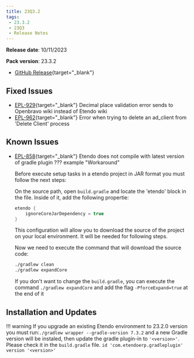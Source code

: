 ```yaml
---
title: 23Q3.2
tags:
 - 23.3.2
 - 23Q3
 - Release Notes
---
```

**Release date**: 10/11/2023

**Pack version**: 23.3.2
- [GitHub Release](https://github.com/etendosoftware/etendo_core/releases/tag/23.3.2){target="\_blank"}

## Fixed Issues

- [EPL-929](https://github.com/etendosoftware/etendo_core/issues/241){target="\_blank"} Decimal place validation error sends to Openbravo wiki instead of Etendo wiki
- [EPL-962](https://github.com/etendosoftware/etendo_core/issues/227){target="\_blank"} Error when trying to delete an ad_client from 'Delete Client' process

## Known Issues 

- [EPL-858](https://github.com/etendosoftware/etendo_core/issues/221){target="\_blank"} Etendo does not compile with latest version of gradle plugin 
??? example "Workaround"


    Before execute setup tasks in a etendo project in JAR format you must follow the next steps:

    On the source path, open `build.gradle` and locate the 'etendo' block in the file. Inside of it, add the following propertie:

    ``` groovy title="build.gradlew" 
    etendo {
        ignoreCoreJarDependency = true
    }
    ```

    This configuration will allow you to download the source of the project on your local environment. It will be needed for following steps. 

    Now we need to execute the command that will download the source code:

    ```bash title='terminal'
    ./gradlew clean
    ./gradlew expandCore 
    ```
    If you don't want to change the `build.gradle`, you can execute the command `./gradlew expandCore` and add the flag `-PforceExpand=true` at the end of it

## Installation and Updates
!!! warning
    If you upgrade an existing Etendo environment to 23.2.0 version you must run:`./gradlew wrapper --gradle-version 7.3.2` and a new Gradle version will be instaled, then update the gradle plugin-in to `'<version>'`. Please check it in the `build.gradle` file. `id 'com.etendoerp.gradleplugin' version '<version>'`